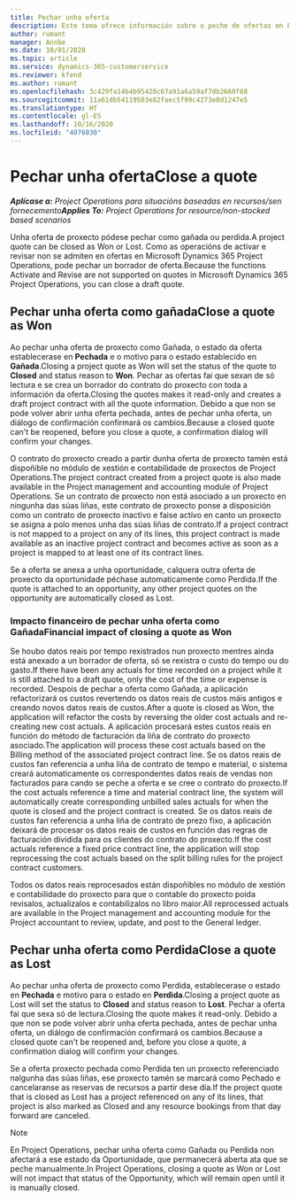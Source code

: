 ```yaml
---
title: Pechar unha oferta
description: Este tema ofrece información sobre o peche de ofertas en Project Operations.
author: rumant
manager: Annbe
ms.date: 10/01/2020
ms.topic: article
ms.service: dynamics-365-customerservice
ms.reviewer: kfend
ms.author: rumant
ms.openlocfilehash: 3c429fa14b4b95420c67a91a6a59af7db2660f68
ms.sourcegitcommit: 11a61db54119503e82faec5f99c4273e8d1247e5
ms.translationtype: HT
ms.contentlocale: gl-ES
ms.lasthandoff: 10/16/2020
ms.locfileid: "4076030"
---
```

# <a name="close-a-quote"></a><span data-ttu-id="724f8-103">Pechar unha oferta</span><span class="sxs-lookup"><span data-stu-id="724f8-103">Close a quote</span></span>

<span data-ttu-id="724f8-104">_**Aplícase a:** Project Operations para situacións baseadas en recursos/sen fornecemento_</span><span class="sxs-lookup"><span data-stu-id="724f8-104">_**Applies To:** Project Operations for resource/non-stocked based scenarios_</span></span>

<span data-ttu-id="724f8-105">Unha oferta de proxecto pódese pechar como gañada ou perdida.</span><span class="sxs-lookup"><span data-stu-id="724f8-105">A project quote can be closed as Won or Lost.</span></span> <span data-ttu-id="724f8-106">Como as operacións de activar e revisar non se admiten en ofertas en Microsoft Dynamics 365 Project Operations, pode pechar un borrador de oferta.</span><span class="sxs-lookup"><span data-stu-id="724f8-106">Because the functions Activate and Revise are not supported on quotes in Microsoft Dynamics 365 Project Operations, you can close a draft quote.</span></span>

## <a name="close-a-quote-as-won"></a><span data-ttu-id="724f8-107">Pechar unha oferta como gañada</span><span class="sxs-lookup"><span data-stu-id="724f8-107">Close a quote as Won</span></span>

<span data-ttu-id="724f8-108">Ao pechar unha oferta de proxecto como Gañada, o estado da oferta establecerase en **Pechada** e o motivo para o estado establecido en **Gañada**.</span><span class="sxs-lookup"><span data-stu-id="724f8-108">Closing a project quote as Won will set the status of the quote to **Closed** and status reason to **Won**.</span></span> <span data-ttu-id="724f8-109">Pechar as ofertas fai que sexan de só lectura e se crea un borrador do contrato do proxecto con toda a información da oferta.</span><span class="sxs-lookup"><span data-stu-id="724f8-109">Closing the quotes makes it read-only and creates a draft project contract with all the quote information.</span></span> <span data-ttu-id="724f8-110">Debido a que non se pode volver abrir unha oferta pechada, antes de pechar unha oferta, un diálogo de confirmación confirmará os cambios.</span><span class="sxs-lookup"><span data-stu-id="724f8-110">Because a closed quote can't be reopened, before you close a quote, a confirmation dialog will confirm your changes.</span></span>

<span data-ttu-id="724f8-111">O contrato do proxecto creado a partir dunha oferta de proxecto tamén está dispoñible no módulo de xestión e contabilidade de proxectos de Project Operations.</span><span class="sxs-lookup"><span data-stu-id="724f8-111">The project contract created from a project quote is also made available in the Project management and accounting module of Project Operations.</span></span> <span data-ttu-id="724f8-112">Se un contrato de proxecto non está asociado a un proxecto en ningunha das súas liñas, este contrato de proxecto ponse a disposición como un contrato de proxecto inactivo e faise activo en canto un proxecto se asigna a polo menos unha das súas liñas de contrato.</span><span class="sxs-lookup"><span data-stu-id="724f8-112">If a project contract is not mapped to a project on any of its lines, this project contract is made available as an inactive project contract and becomes active as soon as a project is mapped to at least one of its contract lines.</span></span>

<span data-ttu-id="724f8-113">Se a oferta se anexa a unha oportunidade, calquera outra oferta de proxecto da oportunidade péchase automaticamente como Perdida.</span><span class="sxs-lookup"><span data-stu-id="724f8-113">If the quote is attached to an opportunity, any other project quotes on the opportunity are automatically closed as Lost.</span></span>

### <a name="financial-impact-of-closing-a-quote-as-won"></a><span data-ttu-id="724f8-114">Impacto financeiro de pechar unha oferta como Gañada</span><span class="sxs-lookup"><span data-stu-id="724f8-114">Financial impact of closing a quote as Won</span></span>

<span data-ttu-id="724f8-115">Se houbo datos reais por tempo rexistrados nun proxecto mentres aínda está anexado a un borrador de oferta, só se rexistra o custo do tempo ou do gasto.</span><span class="sxs-lookup"><span data-stu-id="724f8-115">If there have been any actuals for time recorded on a project while it is still attached to a draft quote, only the cost of the time or expense is recorded.</span></span> <span data-ttu-id="724f8-116">Despois de pechar a oferta como Gañada, a aplicación refactorizará os custos revertendo os datos reais de custos máis antigos e creando novos datos reais de custos.</span><span class="sxs-lookup"><span data-stu-id="724f8-116">After a quote is closed as Won, the application will refactor the costs by reversing the older cost actuals and re-creating new cost actuals.</span></span> <span data-ttu-id="724f8-117">A aplicación procesará estes custos reais en función do método de facturación da liña de contrato do proxecto asociado.</span><span class="sxs-lookup"><span data-stu-id="724f8-117">The application will process these cost actuals based on the Billing method of the associated project contract line.</span></span> <span data-ttu-id="724f8-118">Se os datos reais de custos fan referencia a unha liña de contrato de tempo e material, o sistema creará automaticamente os correspondentes datos reais de vendas non facturados para cando se peche a oferta e se cree o contrato do proxecto.</span><span class="sxs-lookup"><span data-stu-id="724f8-118">If the cost actuals reference a time and material contract line, the system will automatically create corresponding unbilled sales actuals for when the quote is closed and the project contract is created.</span></span> <span data-ttu-id="724f8-119">Se os datos reais de custos fan referencia a unha liña de contrato de prezo fixo, a aplicación deixará de procesar os datos reais de custos en función das regras de facturación dividida para os clientes do contrato do proxecto.</span><span class="sxs-lookup"><span data-stu-id="724f8-119">If the cost actuals reference a fixed price contract line, the application will stop reprocessing the cost actuals based on the split billing rules for the project contract customers.</span></span>

<span data-ttu-id="724f8-120">Todos os datos reais reprocesados están dispoñibles no módulo de xestión e contabilidade do proxecto para que o contable do proxecto poida revisalos, actualizalos e contabilizalos no libro maior.</span><span class="sxs-lookup"><span data-stu-id="724f8-120">All reprocessed actuals are available in the Project management and accounting module for the Project accountant to review, update, and post to the General ledger.</span></span> 

## <a name="close-a-quote-as-lost"></a><span data-ttu-id="724f8-121">Pechar unha oferta como Perdida</span><span class="sxs-lookup"><span data-stu-id="724f8-121">Close a quote as Lost</span></span>

<span data-ttu-id="724f8-122">Ao pechar unha oferta de proxecto como Perdida, establecerase o estado en **Pechada** e motivo para o estado en **Perdida**.</span><span class="sxs-lookup"><span data-stu-id="724f8-122">Closing a project quote as Lost will set the status to **Closed** and status reason to **Lost**.</span></span> <span data-ttu-id="724f8-123">Pechar a oferta fai que sexa só de lectura.</span><span class="sxs-lookup"><span data-stu-id="724f8-123">Closing the quote makes it read-only.</span></span> <span data-ttu-id="724f8-124">Debido a que non se pode volver abrir unha oferta pechada, antes de pechar unha oferta, un diálogo de confirmación confirmará os cambios.</span><span class="sxs-lookup"><span data-stu-id="724f8-124">Because a closed quote can't be reopened and, before you close a quote, a confirmation dialog will confirm your changes.</span></span>

<span data-ttu-id="724f8-125">Se a oferta proxecto pechada como Perdida ten un proxecto referenciado nalgunha das súas liñas, ese proxecto tamén se marcará como Pechado e cancelaranse as reservas de recursos a partir dese día.</span><span class="sxs-lookup"><span data-stu-id="724f8-125">If the project quote that is closed as Lost has a project referenced on any of its lines, that project is also marked as Closed and any resource bookings from that day forward are canceled.</span></span>

> [!NOTE]
> <span data-ttu-id="724f8-126">En Project Operations, pechar unha oferta como Gañada ou Perdida non afectará a ese estado da Oportunidade, que permanecerá aberta ata que se peche manualmente.</span><span class="sxs-lookup"><span data-stu-id="724f8-126">In Project Operations, closing a quote as Won or Lost will not impact that status of the Opportunity, which will remain open until it is manually closed.</span></span>
